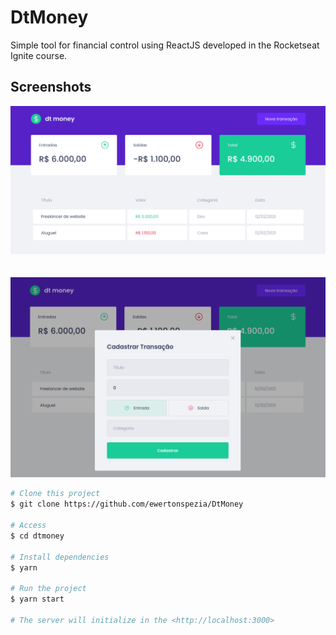 # DtMoney

Simple tool for financial control using ReactJS developed in the Rocketseat Ignite course.

## Screenshots

<div align="center" id="top"> 
  <img src="./src/assets/img-system-1.png" alt="Dtmoney System 1" />
</div>
<br/>
<br/>
<div align="center" id="top"> 
  <img src="./src/assets/img-system-2.png" alt="Dtmoney System 2" />
</div>

```bash
# Clone this project
$ git clone https://github.com/ewertonspezia/DtMoney

# Access
$ cd dtmoney

# Install dependencies
$ yarn

# Run the project
$ yarn start

# The server will initialize in the <http://localhost:3000>
```
